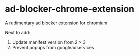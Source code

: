 # ad-blocker-chrome-extension
A rudimentary ad blocker extension for chromium

Next to add:

1. Update manifest version from 2 > 3
2. Prevent popups from googleadservices